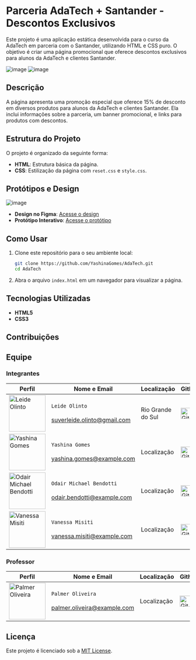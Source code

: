 # Parceria AdaTech + Santander - Descontos Exclusivos

Este projeto é uma aplicação estática desenvolvida para o curso da AdaTech em parceria com o Santander, utilizando HTML e CSS puro. O objetivo é criar uma página promocional que oferece descontos exclusivos para alunos da AdaTech e clientes Santander.

![image](https://github.com/user-attachments/assets/52f38432-e368-46a3-9914-9746bf720b38)
![image](https://github.com/user-attachments/assets/bd1ea2a7-e7fb-4b1f-9c62-dd2b644511a0)

## Descrição

A página apresenta uma promoção especial que oferece 15% de desconto em diversos produtos para alunos da AdaTech e clientes Santander. Ela inclui informações sobre a parceria, um banner promocional, e links para produtos com descontos.

## Estrutura do Projeto

O projeto é organizado da seguinte forma:

- **HTML**: Estrutura básica da página.
- **CSS**: Estilização da página com `reset.css` e `style.css`.
  
## Protótipos e Design

![image](https://github.com/user-attachments/assets/784e445b-1d62-42ec-8d92-9be10f491b21)

- **Design no Figma**: [Acesse o design](https://www.figma.com/design/d6hvRG8YnxVAgX2zei08hZ/AdaTech?node-id=0-1&t=FMhssOZyjaIabdgh-1)
- **Protótipo Interativo**: [Acesse o protótipo](https://www.figma.com/proto/d6hvRG8YnxVAgX2zei08hZ/AdaTech?page-id=0%3A1&node-id=26-331&viewport=1546%2C416%2C0.39&t=RDoMdMQKdR1Cx4iQ-1&scaling=min-zoom&content-scaling=fixed)

## Como Usar

1. Clone este repositório para o seu ambiente local:
   ```bash
   git clone https://github.com/YashinaGomes/AdaTech.git
   cd AdaTech
   ```

2. Abra o arquivo `index.html` em um navegador para visualizar a página.

## Tecnologias Utilizadas

- **HTML5**
- **CSS3**

## Contribuições
## Equipe

### Integrantes

| Perfil | Nome e Email | Localização | Github | Linkedin |
| ---------------- | -------------------------- | --------- | --------- | --------- |
| <img width="100" alt="Leide Olinto" src="https://media.licdn.com/dms/image/v2/D4D03AQGYYll-xjLkog/profile-displayphoto-shrink_800_800/profile-displayphoto-shrink_800_800/0/1713807555532?e=1729123200&v=beta&t=-1DHMtsXTrSPc_ZH92Lh5gte3ZQEpcG07JoG8PTZ9qc"> | `Leide Olinto`<br><br>suverleide.olinto@gmail.com | Rio Grande do Sul | <a href="https://github.com/leideolinto"> <img height="30" alt="GitHub do Leide" src="https://img.shields.io/badge/-Github-000?style=flat-square&logo=Github&logoColor=whitehttps://github.com/LeidyOlinto"></a> | [![LinkedIn]([https://img.shields.io/badge/LinkedIn-0077B5?style=for-the-badge&logo=linkedin&logoColor=white)](https://www.linkedin.com/in/leide-olinto/](http://www.linkedin.com/in/leidy-olinto)) |
| <img width="100" alt="Yashina Gomes" src="https://media.licdn.com/dms/image/v2/D4D03AQE0ffyD_yV-oQ/profile-displayphoto-shrink_800_800/profile-displayphoto-shrink_800_800/0/1711468558815?e=1729123200&v=beta&t=w_16izJtoFswGUquc_l4nkpFCOwf1CLUwSzIHybvKYE"> | `Yashina Gomes`<br><br>yashina.gomes@example.com | Localização | <a href="https://github.com/yashinagomes"> <img height="30" alt="GitHub da Yashina" src="https://img.shields.io/badge/-Github-000?style=flat-square&logo=Github&logoColor=white"></a> | [![LinkedIn](https://img.shields.io/badge/LinkedIn-0077B5?style=for-the-badge&logo=linkedin&logoColor=white)](https://www.linkedin.com/in/yashina-gomes/) |
| <img width="100" alt="Odair Michael Bendotti" src="https://media.licdn.com/dms/image/D5603AQFNzu20VoM4zA/profile-displayphoto-shrink_800_800/0/1694654910271?e=1729123200&v=beta&t=AbT8dkjDrHJ9rgsGRBYrS50xIxVN2qELsB-WD1Q_qEM"> | `Odair Michael Bendotti`<br><br>odair.bendotti@example.com | Localização | <a href="https://github.com/odairbendotti"> <img height="30" alt="GitHub do Odair" src="https://img.shields.io/badge/-Github-000?style=flat-square&logo=Github&logoColor=white"></a> | [![LinkedIn](https://img.shields.io/badge/LinkedIn-0077B5?style=for-the-badge&logo=linkedin&logoColor=white)](https://www.linkedin.com/in/odair-bendotti/) |
| <img width="100" alt="Vanessa Misiti" src="https://media.licdn.com/dms/image/D4D03AQH3z7M5uGyIvA/profile-displayphoto-shrink_800_800/0/1714913403450?e=1729123200&v=beta&t=j2MYzmROQF72QpLhjkJKD2WGOGWZFBhD2nbd_EieWNs"> | `Vanessa Misiti`<br><br>vanessa.misiti@example.com | Localização | <a href="https://github.com/vanessamisiti"> <img height="30" alt="GitHub da Vanessa" src="https://img.shields.io/badge/-Github-000?style=flat-square&logo=Github&logoColor=white"></a> | [![LinkedIn](https://img.shields.io/badge/LinkedIn-0077B5?style=for-the-badge&logo=linkedin&logoColor=white)](https://www.linkedin.com/in/vanessa-misiti/) |

### Professor

| Perfil | Nome e Email | Localização | Github | Linkedin |
| ---------------- | -------------------------- | --------- | --------- | --------- |
| <img width="100" alt="Palmer Oliveira" src="https://media.licdn.com/dms/image/D4D03AQH40-QeTSDoVQ/profile-displayphoto-shrink_800_800/0/1719718035111?e=1729123200&v=beta&t=NIB3vkBOMJ0F5zReDeUc6832xzHHbYPUH79vvjuoDis"> | `Palmer Oliveira`<br><br>palmer.oliveira@example.com | Localização | <a href="https://github.com/palmeroliveira"> <img height="30" alt="GitHub do Palmer" src="https://img.shields.io/badge/-Github-000?style=flat-square&logo=Github&logoColor=white"></a> | [![LinkedIn](https://img.shields.io/badge/LinkedIn-0077B5?style=for-the-badge&logo=linkedin&logoColor=white)](https://www.linkedin.com/in/palmer-oliveira/) |




## Licença

Este projeto é licenciado sob a [MIT License](LICENSE).

